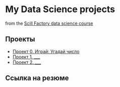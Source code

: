 # My Data Science projects

from the [Scill Factory data science course](https://skillfactory.ru/data-science-specialization)

## Проекты

* [Проект 0. Играй: Угадай число](https://github.com/LNarnia/new_DS/blob/main/game.py)
* [Проект 1. ___](__)
* [Проект 2. ___](__)

## Ссылка на резюме